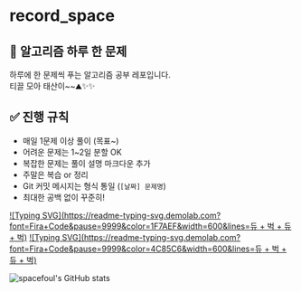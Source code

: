 # record_space



## 🧠 알고리즘 하루 한 문제


하루에 한 문제씩 푸는 알고리즘 공부 레포입니다.  
티끌 모아 태산이~~⛰️✨✨



## ✅ 진행 규칙


- 매일 1문제 이상 풀이 (목표~)
- 어려운 문제는 1~2일 분할 OK
- 복잡한 문제는 풀이 설명 마크다운 추가
- 주말은 복습 or 정리
- Git 커밋 메시지는 형식 통일 (`[날짜] 문제명`)
- 최대한 공백 없이 꾸준히!

[![Typing SVG](https://readme-typing-svg.demolab.com?font=Fira+Code&pause=9999&color=1F7AEF&width=600&lines=듀 + 벅 + 듀 + 벅)](https://git.io/typing-svg)
[![Typing SVG](https://readme-typing-svg.demolab.com?font=Fira+Code&pause=9999&color=4C85C6&width=600&lines=듀 + 벅 + 듀 + 벅)](https://git.io/typing-svg)

![spacefoul's GitHub stats](https://github-readme-stats.vercel.app/api?username=spacefoul&show_icons=true&theme=tokyonight)
